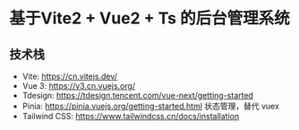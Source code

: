 # 基于Vite2 + Vue2 + Ts 的后台管理系统

## 技术栈
- Vite: https://cn.vitejs.dev/
- Vue 3: https://v3.cn.vuejs.org/
- Tdesign: https://tdesign.tencent.com/vue-next/getting-started
- Pinia: https://pinia.vuejs.org/getting-started.html 状态管理，替代 vuex
- Tailwind CSS: https://www.tailwindcss.cn/docs/installation
